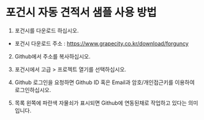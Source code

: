 # 포건시 자동 견적서 샘플 사용 방법

1. 포건시를 다운로드 하십시오.
  * 포건시 다운로드 주소 : https://www.grapecity.co.kr/download/forguncy

2. Github에서 주소를 복사하십시오.

3. 포건시에서 고급 > 프로젝트 열기를 선택하십시오.

4. Github 로그인을 요청하면 Github ID 혹은 Email과 암호/개인접근키를 이용하여 로그인하십시오.

5. 목록 왼쪽에 파란색 자물쇠가 표시되면 Github에 연동된채로 작업하고 있다는 의미입니다.

